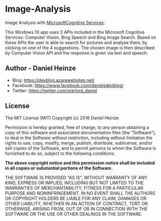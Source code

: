 # Image-Analysis
Image Analysis with [MicrosoftCognitive Services](https://www.microsoft.com/cognitive-services/). 

This Windows 10 app uses 3 APIs included in the Microsoft Cognitive Services: Computer Vision, Bing Speech and Bing Image Search. 
Based on these APIs the user is able to search for pictures and analyse them, by clicking on one of the 4 suggestions. The chosen image is then described by Computer Vision API and the response is given via text and speech. 

## Author - Daniel Heinze

* Blog: https://devblog.azurewebsites.net/
* Facebook: https://www.facebook.com/danielsdevblog/
* Twitter: https://twitter.com/starlord_daniel

## License

The MIT License (MIT) 
Copyright (c) 2016 Daniel Heinze

Permission is hereby granted, free of charge, to any person obtaining a copy of this software and associated documentation files (the "Software"), to deal in the Software without restriction, including without limitation the rights to use, copy, modify, merge, publish, distribute, sublicense, and/or sell copies of the Software, and to permit persons to whom the Software is furnished to do so, subject to the following conditions:

**The above copyright notice and this permission notice shall be included in all copies or substantial portions of the Software.**

THE SOFTWARE IS PROVIDED "AS IS", WITHOUT WARRANTY OF ANY KIND, EXPRESS OR IMPLIED, INCLUDING BUT NOT LIMITED TO THE WARRANTIES OF MERCHANTABILITY, FITNESS FOR A PARTICULAR PURPOSE AND NONINFRINGEMENT. IN NO EVENT SHALL THE AUTHORS OR COPYRIGHT HOLDERS BE LIABLE FOR ANY CLAIM, DAMAGES OR OTHER LIABILITY, WHETHER IN AN ACTION OF CONTRACT, TORT OR OTHERWISE, ARISING FROM, OUT OF OR IN CONNECTION WITH THE SOFTWARE OR THE USE OR OTHER DEALINGS IN THE SOFTWARE.



